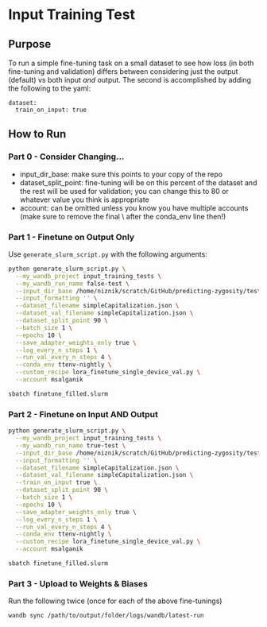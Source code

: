 # Input Training Test

## Purpose

To run a simple fine-tuning task on a small dataset to see how loss (in both fine-tuning and validation) differs between considering just the output (default) vs both input *and* output. The second is accomplished by adding the following to the yaml:

```
dataset:
  train_on_input: true
```

## How to Run

### Part 0 - Consider Changing...

- input_dir_base: make sure this points to your copy of the repo
- dataset_split_point: fine-tuning will be on this percent of the dataset and the rest will be used for validation; you can change this to 80 or whatever value you think is appropriate
- account: can be omitted unless you know you have multiple accounts (make sure to remove the final \ after the conda_env line then!)

### Part 1 - Finetune on Output Only

Use `generate_slurm_script.py` with the following arguments:

```bash
python generate_slurm_script.py \
  --my_wandb_project input_training_tests \
  --my_wandb_run_name false-test \
  --input_dir_base /home/niznik/scratch/GitHub/predicting-zygosity/tests/input_training/ \
  --input_formatting '' \
  --dataset_filename simpleCapitalization.json \
  --dataset_val_filename simpleCapitalization.json \
  --dataset_split_point 90 \
  --batch_size 1 \
  --epochs 10 \
  --save_adapter_weights_only true \
  --log_every_n_steps 1 \
  --run_val_every_n_steps 4 \
  --conda_env ttenv-nightly \
  --custom_recipe lora_finetune_single_device_val.py \
  --account msalganik

sbatch finetune_filled.slurm
```

### Part 2 - Finetune on Input AND Output

```bash
python generate_slurm_script.py \
  --my_wandb_project input_training_tests \
  --my_wandb_run_name true-test \
  --input_dir_base /home/niznik/scratch/GitHub/predicting-zygosity/tests/input_training/ \
  --input_formatting '' \
  --dataset_filename simpleCapitalization.json \
  --dataset_val_filename simpleCapitalization.json \
  --train_on_input true \
  --dataset_split_point 90 \
  --batch_size 1 \
  --epochs 10 \
  --save_adapter_weights_only true \
  --log_every_n_steps 1 \
  --run_val_every_n_steps 4 \
  --conda_env ttenv-nightly \
  --custom_recipe lora_finetune_single_device_val.py \
  --account msalganik

sbatch finetune_filled.slurm
```

### Part 3 - Upload to Weights & Biases

Run the following twice (once for each of the above fine-tunings)

```bash
wandb sync /path/to/output/folder/logs/wandb/latest-run
```